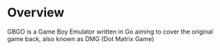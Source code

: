 # Overview
GBGO is a Game Boy Emulator written in Go aiming to cover the original game back, also known as DMG (Dot Matrix Game)

